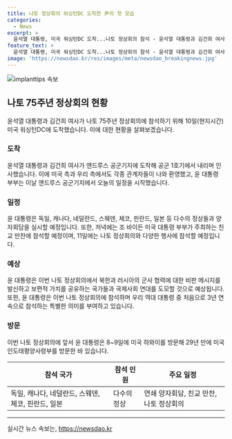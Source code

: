 ```yaml
---
title: 나토 정상회의 워싱턴DC 도착한 尹의 첫 모습
categories:
  - News
excerpt: >
  윤석열 대통령, 미국 워싱턴DC 도착...나토 정상회의 참석 - 윤석열 대통령과 김건희 여사가 나토 75주년 정상회의 참석을 위해 미국 워싱턴DC에 도착했다. 윤 대통령은 연쇄 양자회담을 비롯한 다양한 일정을 소화할 것으로 전해졌으며, 북한과 러시아의 군사 협력에 대한 비판적 메시지를 발신할 것으로 예상되고 있다. 또한, 나토 퍼블릭포럼에 참석하여 인도·태평양 세션의 연설을 진행할 예정이다. 이번 나토 정상회의 참석은 윤 대통령으로서는 처음으로, 우리 역대 대통령 중 처음이자 3년 연속된다. (150자)
feature_text: >
  윤석열 대통령, 미국 워싱턴DC 도착...나토 정상회의 참석 - 윤석열 대통령과 김건희 여사가 나토 75주년 정상회의 참석을 위해 미국 워싱턴DC에 도착했다. 윤 대통령은 연쇄 양자회담을 비롯한 다양한 일정을 소화할 것으로 전해졌으며, 북한과 러시아의 군사 협력에 대한 비판적 메시지를 발신할 것으로 예상되고 있다. 또한, 나토 퍼블릭포럼에 참석하여 인도·태평양 세션의 연설을 진행할 예정이다. 이번 나토 정상회의 참석은 윤 대통령으로서는 처음으로, 우리 역대 대통령 중 처음이자 3년 연속된다. (150자)
image: 'https://newsdao.kr/res/images/meta/newsdao_breakingnews.jpg'
---
```


<p><img src="https://newsdao.kr/res/images/meta/newsdao_breakingnews.jpg" alt="implanttips 속보" /></p>

<h2 data-ke-size="size26">나토 75주년 정상회의 현황</h2>

<p data-ke-size="size16">윤석열 대통령과 김건희 여사가 나토 75주년 정상회의에 참석하기 위해 10일(현지시간) 미국 워싱턴DC에 도착했습니다. 이에 대한 현황을 살펴보겠습니다.</p>

<h3>도착</h3>

<p data-ke-size="size16">윤석열 대통령과 김건희 여사가 앤드루스 공군기지에 도착해 공군 1호기에서 내리며 인사했습니다. 이에 미국 측과 우리 측에서도 각종 관계자들이 나와 환영했고, 윤 대통령 부부는 이날 앤드루스 공군기지에서 오늘의 일정을 시작했습니다.</p>

<h3>일정</h3>

<p data-ke-size="size16">윤 대통령은 독일, 캐나다, 네덜란드, 스웨덴, 체코, 핀란드, 일본 등 다수의 정상들과 양자회담을 실시할 예정입니다. 또한, 저녁에는 조 바이든 미국 대통령 부부가 주최하는 친교 만찬에 참석할 예정이며, 11일에는 나토 정상회의와 다양한 행사에 참석할 예정입니다.</p>

<h3>예상</h3>

<p data-ke-size="size16">윤 대통령은 이번 나토 정상회의에서 북한과 러시아의 군사 협력에 대한 비판 메시지를 발신하고 보편적 가치를 공유하는 국가들과 국제사회 연대를 도모할 것으로 예상됩니다. 또한, 윤 대통령은 이번 나토 정상회의에 참석하며 우리 역대 대통령 중 처음으로 3년 연속으로 참석하는 특별한 의미를 부여하고 있습니다.</p>

<h3>방문</h3>

<p data-ke-size="size16">이번 나토 정상회의에 앞서 윤 대통령은 8~9일에 미국 하와이를 방문해 29년 만에 미국 인도태평양사령부를 방문한 바 있습니다.</p>

<table>
    <thead>
        <tr>
            <th>참석 국가</th>
            <th>참석 인원</th>
            <th>주요 일정</th>
        </tr>
    </thead>
    <tbody>
        <tr>
            <td>독일, 캐나다, 네덜란드, 스웨덴, 체코, 핀란드, 일본</td>
            <td>다수의 정상</td>
            <td>연쇄 양자회담, 친교 만찬, 나토 정상회의</td>
        </tr>
    </tbody>
</table>

<p><hr></p>
실시간 뉴스 속보는, <a href="https://newsdao.kr" rel="dofollow">https://newsdao.kr</a>



